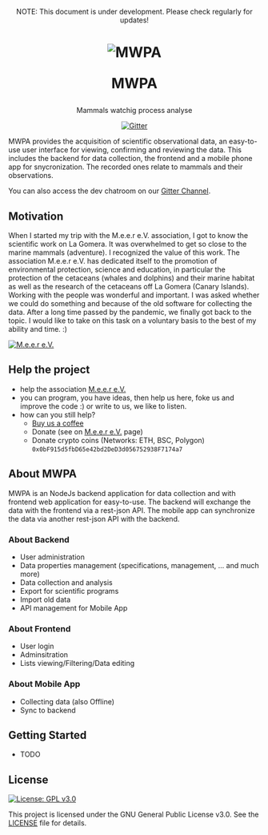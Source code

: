 <p align="center">NOTE: This document is under development. Please check regularly for updates!</p>

<h1 align="center">

![MWPA](https://m-e-e-r.de/wp-content/uploads/2019/01/whale-ico.png)

MWPA

</h1>
<p align="center">Mammals watchig process analyse</p>
<div align="center">

[![Gitter](https://badges.gitter.im/Mammals-watchig-process-analyse/Main.svg)](https://gitter.im/Mammals-watchig-process-analyse/Main?utm_source=badge&utm_medium=badge&utm_campaign=pr-badge)

</div>

MWPA provides the acquisition of scientific observational data, an easy-to-use user interface for viewing, confirming and reviewing the data.
This includes the backend for data collection, the frontend and a mobile phone app for snycronization.
The recorded ones relate to mammals and their observations.

You can also access the dev chatroom on our [Gitter Channel](https://gitter.im/Mammals-watchig-process-analyse/Main).

## Motivation

When I started my trip with the M.e.e.r e.V. association, I got to know the scientific work on La Gomera. It was overwhelmed to get so close to the marine mammals (adventure). I recognized the value of this work. The association M.e.e.r e.V. has dedicated itself to the promotion of environmental protection, science and education, in particular the protection of the cetaceans (whales and dolphins) and their marine habitat as well as the research of the cetaceans off La Gomera (Canary Islands). Working with the people was wonderful and important. I was asked whether we could do something and because of the old software for collecting the data. After a long time passed by the pandemic, we finally got back to the topic. I would like to take on this task on a voluntary basis to the best of my ability and time. :)

[![M.e.e.r e.V.](https://m-e-e-r.de/wp-content/uploads/2019/01/MEER-Logo.svg)](https://m-e-e-r.de/en/)

## Help the project

- help the association [M.e.e.r e.V.](https://m-e-e-r.de/en/)
- you can program, you have ideas, then help us here, foke us and improve the code :) or write to us, we like to listen.
- how can you still help? 
  - [Buy us a coffee](https://www.buymeacoffee.com/mwpa)
  - Donate (see on [M.e.e.r e.V.](https://m-e-e-r.de/en/) page)
  - Donate crypto coins (Networks: ETH, BSC, Polygon) ```0x0bF915d5fbD65e42bd2DeD3d056752938F7174a7```

## About MWPA
MWPA is an NodeJs backend application for data collection and with frontend web application for easy-to-use. 
The backend will exchange the data with the frontend via a rest-json API. The mobile app can synchronize the data via another rest-json API with the backend.

### About Backend 

- User administration
- Data properties management (specifications, management, ... and much more)
- Data collection and analysis
- Export for scientific programs
- Import old data
- API management for Mobile App

### About Frontend

- User login
- Adminsitration
- Lists viewing/Filtering/Data editing

### About Mobile App

- Collecting data (also Offline)
- Sync to backend

## Getting Started

- TODO


## License

[![License: GPL v3.0](https://img.shields.io/badge/License-GPL%20v3-blue.svg)](https://www.gnu.org/licenses/gpl-3.0)

This project is licensed under the GNU General Public License v3.0. See the [LICENSE](LICENSE) file for details.